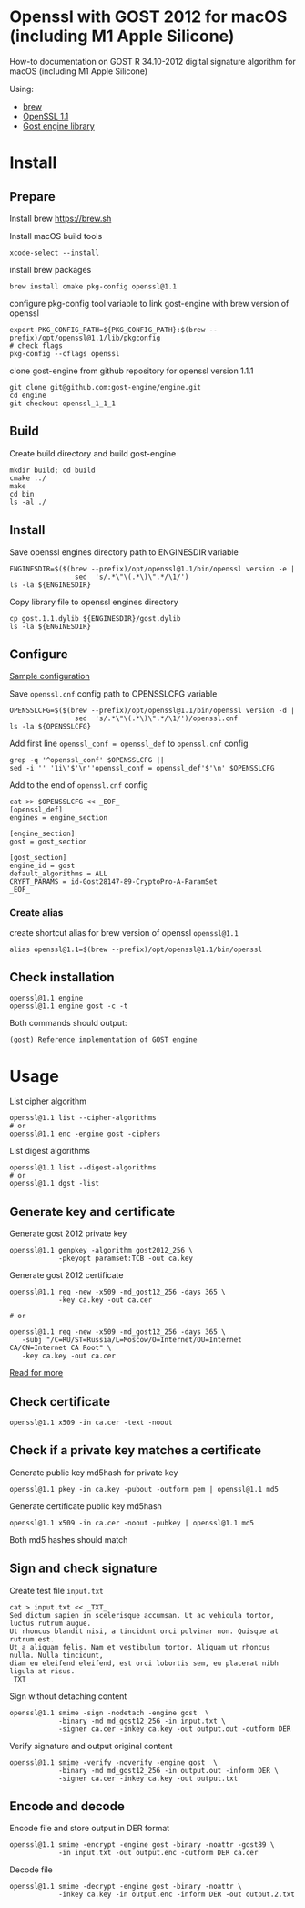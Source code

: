 # Openssl with GOST 2012 for macOS (including M1 Apple Silicone)

How-to documentation on GOST R 34.10-2012 digital signature algorithm
for macOS (including M1 Apple Silicone)

Using:
* [brew](https://brew.sh)
* [OpenSSL 1.1](https://www.openssl.org)
* [Gost engine library](https://github.com/gost-engine/engine)

# Install

## Prepare

Install brew https://brew.sh

Install macOS build tools
```shell
xcode-select --install
```

install brew packages
```shell
brew install cmake pkg-config openssl@1.1
```

configure pkg-config tool variable to link gost-engine with brew version of openssl
```shell
export PKG_CONFIG_PATH=${PKG_CONFIG_PATH}:$(brew --prefix)/opt/openssl@1.1/lib/pkgconfig
# check flags
pkg-config --cflags openssl
```

clone gost-engine from github repository for openssl version 1.1.1
```shell
git clone git@github.com:gost-engine/engine.git
cd engine
git checkout openssl_1_1_1
```

## Build

Create build directory and build gost-engine
```shell
mkdir build; cd build
cmake ../
make
cd bin
ls -al ./
```

## Install

Save openssl engines directory path to ENGINESDIR variable
```shell
ENGINESDIR=$($(brew --prefix)/opt/openssl@1.1/bin/openssl version -e |
                sed  's/.*\"\(.*\)\".*/\1/')
ls -la ${ENGINESDIR}
```

Copy library file to openssl engines directory
```shell
cp gost.1.1.dylib ${ENGINESDIR}/gost.dylib
ls -la ${ENGINESDIR}
```

## Configure

[Sample configuration](https://github.com/gost-engine/engine/blob/master/example.conf)

Save `openssl.cnf` config path to OPENSSLCFG variable

```shell
OPENSSLCFG=$($(brew --prefix)/opt/openssl@1.1/bin/openssl version -d |
                sed  's/.*\"\(.*\)\".*/\1/')/openssl.cnf
ls -la ${OPENSSLCFG}
```

Add first line `openssl_conf = openssl_def` to `openssl.cnf` config

```shell
grep -q '^openssl_conf' $OPENSSLCFG ||
sed -i '' '1i\'$'\n''openssl_conf = openssl_def'$'\n' $OPENSSLCFG
```

Add to the end of `openssl.cnf` config

```shell
cat >> $OPENSSLCFG << _EOF_
[openssl_def]
engines = engine_section

[engine_section]
gost = gost_section

[gost_section]
engine_id = gost
default_algorithms = ALL
CRYPT_PARAMS = id-Gost28147-89-CryptoPro-A-ParamSet
_EOF_
```

### Create alias

create shortcut alias for brew version of openssl `openssl@1.1`
```shell
alias openssl@1.1=$(brew --prefix)/opt/openssl@1.1/bin/openssl
```

## Check installation

```shell
openssl@1.1 engine
openssl@1.1 engine gost -c -t
```

Both commands should output:
```
(gost) Reference implementation of GOST engine
```

# Usage

List cipher algorithm
```shell
openssl@1.1 list --cipher-algorithms
# or
openssl@1.1 enc -engine gost -ciphers
```

List digest algorithms
```shell
openssl@1.1 list --digest-algorithms
# or
openssl@1.1 dgst -list 
```

## Generate key and certificate

Generate gost 2012 private key 
```shell
openssl@1.1 genpkey -algorithm gost2012_256 \
            -pkeyopt paramset:TCB -out ca.key
```
Generate gost 2012 certificate
```shell
openssl@1.1 req -new -x509 -md_gost12_256 -days 365 \
            -key ca.key -out ca.cer
            
# or

openssl@1.1 req -new -x509 -md_gost12_256 -days 365 \
   -subj "/C=RU/ST=Russia/L=Moscow/O=Internet/OU=Internet CA/CN=Internet CA Root" \
   -key ca.key -out ca.cer
```

[Read for more](https://github.com/gost-engine/engine/blob/master/README.gost)

## Check certificate

```shell
openssl@1.1 x509 -in ca.cer -text -noout
```

## Check if a private key matches a certificate

Generate public key md5hash for private key
```shell
openssl@1.1 pkey -in ca.key -pubout -outform pem | openssl@1.1 md5
```

Generate certificate public key md5hash
```shell
openssl@1.1 x509 -in ca.cer -noout -pubkey | openssl@1.1 md5
```

Both md5 hashes should match

## Sign and check signature

Create test file `input.txt`

```shell
cat > input.txt << _TXT_
Sed dictum sapien in scelerisque accumsan. Ut ac vehicula tortor, luctus rutrum augue.
Ut rhoncus blandit nisi, a tincidunt orci pulvinar non. Quisque at rutrum est.
Ut a aliquam felis. Nam et vestibulum tortor. Aliquam ut rhoncus nulla. Nulla tincidunt,
diam eu eleifend eleifend, est orci lobortis sem, eu placerat nibh ligula at risus.
_TXT_
```

Sign without detaching content
```shell
openssl@1.1 smime -sign -nodetach -engine gost  \
            -binary -md md_gost12_256 -in input.txt \
            -signer ca.cer -inkey ca.key -out output.out -outform DER
```

Verify signature and output original content
```shell
openssl@1.1 smime -verify -noverify -engine gost  \
            -binary -md md_gost12_256 -in output.out -inform DER \
            -signer ca.cer -inkey ca.key -out output.txt
```

## Encode and decode

Encode file and store output in DER format
```shell
openssl@1.1 smime -encrypt -engine gost -binary -noattr -gost89 \
            -in input.txt -out output.enc -outform DER ca.cer
```

Decode file
```shell
openssl@1.1 smime -decrypt -engine gost -binary -noattr \
            -inkey ca.key -in output.enc -inform DER -out output.2.txt 
``` 

